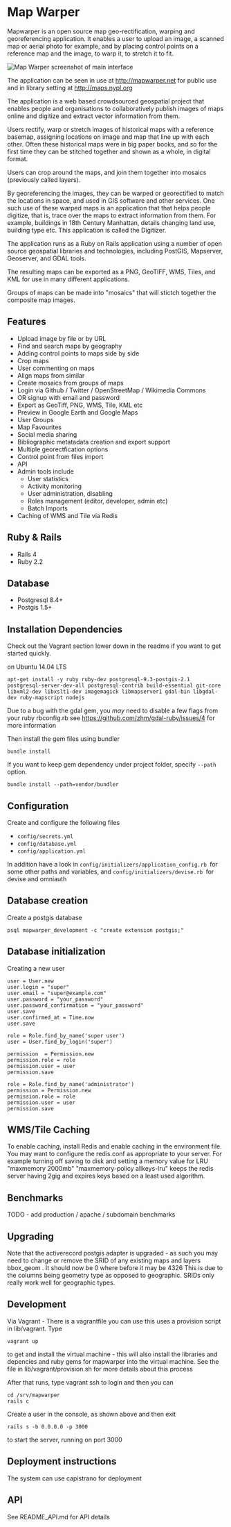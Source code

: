 # Map Warper

Mapwarper is an open source map geo-rectification, warping and georeferencing application.
It enables a user to upload an image, a scanned map or aerial photo for example, and by placing control points on a reference map and the image, to warp it, to stretch it to fit.

![Map Warper screenshot of main interface](/app/assets/images/Screenshot_MapWarper.png?raw=true "Map Warper screenshot of main interface")

The application can be seen in use at http://mapwarper.net for public use and in library setting at http://maps.nypl.org

The application is a web based crowdsourced geospatial project that enables people and organisations to collaboratively publish images of maps online and digitize and extract vector information from them.

Users rectify, warp or stretch images of historical maps with a reference basemap, assigning locations on image and map that line up with each other. Often these historical maps were in big paper books, and so for the first time they can be stitched together and shown as a whole, in digital format.

Users can crop around the maps, and join them together into mosaics (previously called layers).

By georeferencing the images, they can be warped or georectified to match the locations in space, and used in GIS software and other services. One such use of these warped maps is an application that that helps people digitize, that is, trace over the maps to extract information from them. For example, buildings in 18th Century Manhattan, details changing land use, building type etc. This application is called the Digitizer.

The application runs as a Ruby on Rails application using a number of open source geospatial libraries and technologies, including PostGIS, Mapserver, Geoserver, and GDAL tools.

The resulting maps can be exported as a PNG, GeoTIFF, WMS, Tiles, and KML for use in many different applications.

Groups of maps can be made into "mosaics" that will stictch together the composite map images.

## Features

* Upload image by file or by URL
* Find and search maps by geography
* Adding control points to maps side by side
* Crop maps
* User commenting on maps
* Align maps from similar
* Create mosaics from groups of maps
* Login via Github / Twitter / OpenStreetMap / Wikimedia Commons
* OR signup with email and password
* Export as GeoTiff, PNG, WMS, Tile, KML etc
* Preview in Google Earth and Google Maps
* User Groups
* Map Favourites
* Social media sharing
* Bibliographic metatadata creation and export support
* Multiple georectfication options
* Control point from files import
* API
* Admin tools include
  * User statistics
  * Activity monitoring
  * User administration, disabling
  * Roles management (editor, developer, admin etc)
  * Batch Imports
* Caching of WMS and Tile via Redis

## Ruby & Rails

* Rails 4
* Ruby 2.2

## Database

* Postgresql 8.4+
* Postgis 1.5+

## Installation Dependencies

Check out the Vagrant section lower down in the readme if you want to get started quickly.

on Ubuntu 14.04 LTS

```apt-get install -y ruby ruby-dev postgresql-9.3-postgis-2.1 postgresql-server-dev-all postgresql-contrib build-essential git-core libxml2-dev libxslt1-dev imagemagick libmapserver1 gdal-bin libgdal-dev ruby-mapscript nodejs```

Due to a bug with the gdal gem, you _may_ need to disable a few flags from your ruby rbconfig.rb see https://github.com/zhm/gdal-ruby/issues/4 for more information

Then install the gem files using bundler

```bundle install```

If you want to keep gem dependency under project folder, specify `--path` option.

```bundle install --path=vendor/bundler```

## Configuration

Create and configure the following files

* `config/secrets.yml`
* `config/database.yml`
* `config/application.yml`

In addition have a look in `config/initializers/application_config.rb `for some other paths and variables, and `config/initializers/devise.rb `for devise and omniauth

## Database creation

Create a postgis database

` psql mapwarper_development -c "create extension postgis;" `

## Database initialization

Creating a new user

    user = User.new
    user.login = "super"
    user.email = "super@example.com"
    user.password = "your_password"
    user.password_confirmation = "your_password"
    user.save
    user.confirmed_at = Time.now
    user.save

    role = Role.find_by_name('super user')
    user = User.find_by_login('super')

    permission  = Permission.new
    permission.role = role
    permission.user = user
    permission.save

    role = Role.find_by_name('administrator')
    permission = Permission.new
    permission.role = role
    permission.user = user
    permission.save

## WMS/Tile Caching

To enable caching, install Redis and enable caching in the environment file. You may want to configure the redis.conf as appropriate to your server.
For example turning off saving to disk and setting a memory value for LRU  "maxmemory 2000mb" "maxmemory-policy allkeys-lru" keeps the redis server having 2gig and expires keys based on a least used algorithm.

## Benchmarks

TODO - add production / apache / subdomain benchmarks


## Upgrading

Note that the activerecord postgis adapter is upgraded - as such you may need to change or remove the SRID of any existing maps and layers bbox_geom .
It should now be 0 where before it may be 4326 This is due to the columns being geometry type as opposed to geographic. SRIDs only really work well for geographic types.


## Development

Via Vagrant - There is a vagrantfile you can use this uses a provision script in lib/vagrant. Type

    vagrant up

to get and install the virtual machine - this will also install the libraries and depencies and ruby gems for mapwarper into the virtual machine. See the file in lib/vagrant/provision.sh for more details about this process

After that runs, type vagrant ssh to login and then you can

    cd /srv/mapwarper
    rails c

Create a user in the console, as shown above and then exit

    rails s -b 0.0.0.0 -p 3000

to start the server, running on port 3000

## Deployment instructions

The system can use capistrano for deployment

## API

See README_API.md for API details
